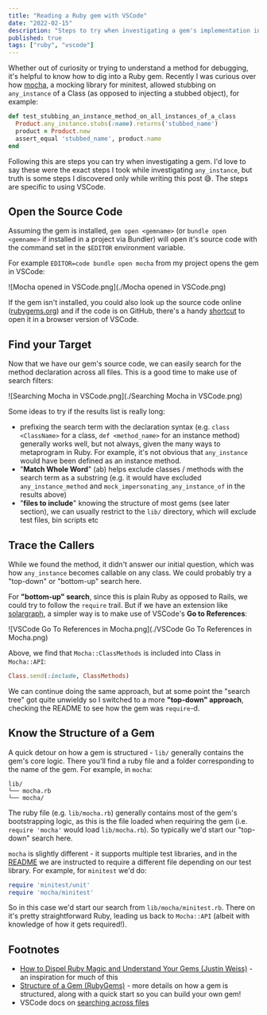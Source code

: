 ```yaml
---
title: "Reading a Ruby gem with VSCode"
date: "2022-02-15"
description: "Steps to try when investigating a gem's implementation in VSCode, using mocha's any_instance as an example."
published: true
tags: ["ruby", "vscode"]
---
```


Whether out of curiosity or trying to understand a method for debugging, it's helpful to know how to dig into a Ruby gem. Recently I was curious over how [mocha](https://github.com/freerange/mocha/), a mocking library for minitest, allowed stubbing on `any_instance` of a Class (as opposed to injecting a stubbed object), for example:

```ruby
def test_stubbing_an_instance_method_on_all_instances_of_a_class
  Product.any_instance.stubs(:name).returns('stubbed_name')
  product = Product.new
  assert_equal 'stubbed_name', product.name
end
```

Following this are steps you can try when investigating a gem. I'd love to say these were the exact steps I took while investigating `any_instance`, but truth is some steps I discovered only while writing this post 😅. The steps are specific to using VSCode.

## Open the Source Code

Assuming the gem is installed, `gem open <gemname>` (or `bundle open <gemname>` if installed in a project via Bundler) will open it's source code with the command set in the `$EDITOR` environment variable.

For example `EDITOR=code bundle open mocha` from my project opens the gem in VSCode:

![Mocha opened in VSCode.png](./Mocha opened in VSCode.png)

If the gem isn't installed, you could also look up the source code online ([rubygems.org](https://rubygems.org/)) and if the code is on GitHub, there's a handy [shortcut](https://twitter.com/github/status/1425505817827151872?s=21) to open it in a browser version of VSCode.

## Find your Target

Now that we have our gem's source code, we can easily search for the method declaration across all files. This is a good time to make use of search filters:

![Searching Mocha in VSCode.png](./Searching Mocha in VSCode.png)

Some ideas to try if the results list is really long:

- prefixing the search term with the declaration syntax (e.g. `class <ClassName>` for a class, `def <method_name>` for an instance method) generally works well, but not always, given the many ways to metaprogram in Ruby. For example, it's not obvious that `any_instance` would have been defined as an instance method.
- "**Match Whole Word**" (ab) helps exclude classes / methods with the search term as a substring (e.g. it would have excluded `any_instance_method` and `mock_impersonating_any_instance_of` in the results above)
- "**files to include**" knowing the structure of most gems (see later section), we can usually restrict to the `lib/` directory, which will exclude test files, bin scripts etc

## Trace the Callers

While we found the method, it didn't answer our initial question, which was how `any_instance` becomes callable on any class. We could probably try a "top-down" or "bottom-up" search here.

For **"bottom-up" search**, since this is plain Ruby as opposed to Rails, we could try to follow the `require` trail. But if we have an extension like [solargraph](https://marketplace.visualstudio.com/items?itemName=castwide.solargraph), a simpler way is to make use of VSCode's **Go to References**:

![VSCode Go To References in Mocha.png](./VSCode Go To References in Mocha.png)

Above, we find that `Mocha::ClassMethods` is included into Class in `Mocha::API`:

```ruby
Class.send(:include, ClassMethods)
```

We can continue doing the same approach, but at some point the "search tree" got quite unwieldy so I switched to a more **"top-down" approach**, checking the README to see how the gem was `require`-d.

## Know the Structure of a Gem

A quick detour on how a gem is structured - `lib/` generally contains the gem's core logic. There you'll find a ruby file and a folder corresponding to the name of the gem. For example, in `mocha`:

```
lib/
└── mocha.rb
└── mocha/
```

The ruby file (e.g. `lib/mocha.rb`) generally contains most of the gem's bootstrapping logic, as this is the file loaded when requiring the gem (i.e. `require 'mocha'` would load `lib/mocha.rb`). So typically we'd start our "top-down" search here.

`mocha` is slightly different - it supports multiple test libraries, and in the [README](https://github.com/freerange/mocha/#minitest-1) we are instructed to require a different file depending on our test library. For example, for `minitest` we'd do:

```ruby
require 'minitest/unit'
require 'mocha/minitest'
```

So in this case we'd start our search from `lib/mocha/minitest.rb`. There on it's pretty straightforward Ruby, leading us back to `Mocha::API` (albeit with knowledge of how it gets required!).

## Footnotes

- [How to Dispel Ruby Magic and Understand Your Gems (Justin Weiss)](https://www.justinweiss.com/articles/how-to-dispel-ruby-magic-and-understand-your-gems) - an inspiration for much of this
- [Structure of a Gem (RubyGems)](https://guides.rubygems.org/what-is-a-gem/) - more details on how a gem is structured, along with a quick start so you can build your own gem!
- VSCode docs on [searching across files](https://code.visualstudio.com/docs/editor/codebasics#_search-across-files)
